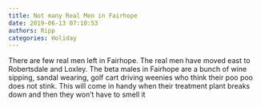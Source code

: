 ```yaml
---
title: Not many Real Men in Fairhope
date: 2019-06-13 07:10:53
authors: Ripp
categories: Holiday
---
```


 There are few real men left in Fairhope.  The real men have moved east to Robertsdale and  Loxley.
The beta males in Fairhope are a bunch of wine sipping, sandal wearing, golf cart driving weenies who think their poo poo does not stink.   This will come in handy when their treatment plant breaks down and then they won’t have to smell it